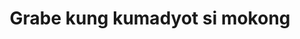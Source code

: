 ---
layout: post
title: Grabe kung kumadyot si mokong
duration: '02:04'
view: 199
rate: 2
video: 'https://flashservice.xvideos.com/embedframe/14868963'
category: 
 - pinay
tags: 
 - pinay-sex
 - nagparaos
 - mokong
 - fucked
 - karga
priority: 0.9
changefreq: daily
---
